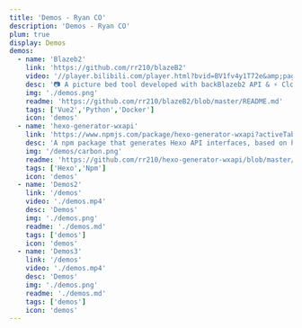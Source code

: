 ```yaml
---
title: 'Demos - Ryan CO'
description: 'Demos - Ryan CO'
plum: true
display: Demos
demos:
  - name: 'Blazeb2'
    link: 'https://github.com/rr210/blazeB2'
    video: '//player.bilibili.com/player.html?bvid=BV1fv4y1T72e&amp;page=1&muted=true'
    desc: '📷 A picture bed tool developed with backBlazeb2 API & ⚡ Cloudflare, featuring CDN acceleration.'
    img: './demos.png'
    readme: 'https://github.com/rr210/blazeB2/blob/master/README.md'
    tags: ['Vue2','Python','Docker']
    icon: 'demos'
  - name: 'hexo-generator-wxapi'
    link: 'https://www.npmjs.com/package/hexo-generator-wxapi?activeTab=readme'
    desc: 'A npm package that generates Hexo API interfaces, based on hexo-generator-restful.'
    img: '/demos/carbon.png'
    readme: 'https://github.com/rr210/hexo-generator-wxapi/blob/master/README_en.md'
    tags: ['Hexo','Npm']
    icon: 'demos'
  - name: 'Demos2'
    link: '/demos'
    video: './demos.mp4'
    desc: 'Demos'
    img: './demos.png'
    readme: './demos.md'
    tags: ['demos']
    icon: 'demos'
  - name: 'Demos3'
    link: '/demos'
    video: './demos.mp4'
    desc: 'Demos'
    img: './demos.png'
    readme: './demos.md'
    tags: ['demos']
    icon: 'demos'
---
```


<Demos :demos="frontmatter.demos"/>